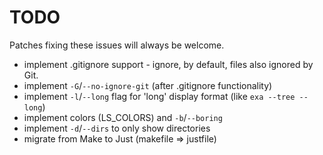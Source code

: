 # TODO
Patches fixing these issues will always be welcome.

- implement .gitignore support - ignore, by default, files also ignored by Git.
- implement `-G`/`--no-ignore-git` (after .gitignore functionality)
- implement `-l`/`--long` flag for 'long' display format (like `exa --tree --long`)
- implement colors (LS_COLORS) and `-b`/`--boring`
- implement `-d`/`--dirs` to only show directories
- migrate from Make to Just (makefile => justfile)

